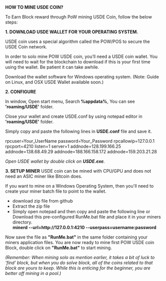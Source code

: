 <b>HOW TO MINE USDE COIN?</b>

To Earn Block reward through PoW mining USDE Coin, follow the below steps:

<b>1. DOWNLOAD USDE WALLET FOR YOUR OPERATING SYSTEM.</b>

USDE coin uses a special algorithm called the POW/POS to secure the USDE Coin network.

In order to solo mine POW USDE coin, you’ll need a USDE coin wallet. You will need to wait for the blockchain to download if this is your first time using the wallet. Be patient it can take awhile.

Download the wallet software for Windows operating system. (Note: Guide on Linux, and OSX USDE Wallet available soon.)

<b>2. CONFIGURE</b>

In window, Open start menu, Search<b> %appdata%</b>, You can see <b>'roaming/USDE'</b> folder.

Close your wallet and create USDE.conf  by using notepad editor in <b>'roaming/USDE'</b> folder.

Simply copy and paste the following lines in <b>USDE.conf</b> file and save it.

rpcuser=Your_UserName
password=Your_Password
rpcallowip=127.0.0.1
rpcport=4210
listen=1
server=1
addnode=128.199.166.25
addnode=138.68.49.29
addnode=188.166.158.172
addnode=159.203.21.28

<i>Open USDE wallet by double click on <b>USDE.exe</b>.</i>

<b>3. SETUP MINER</b>
USDE coin can be mined with CPU/GPU and does not need an ASIC miner like Bitcoin does.

If you want to mine on a Windows Operating System, then you'll need to create your miner batch file to point to the wallet.

<ul>
<li>download zip file from github</li>
<li>Extract the zip file</li>
<li>Simply open notepad and then copy and paste the following line or Download this pre-configured RunMe.bat file and place it in your miners directory.
<br/>
<b>minerd --url=http://127.0.0.1:4210 --userpass=username:password</b>
</li>
</ul>

Now save the file as <b>"RunMe.bat"</b> in the same folder containing your miners application files. You are now ready to mine first POW USDE coin Block, double click on <b>"RunMe.bat"</b> to start mining.

<i>(Remember: When mining solo as mention earlier, it takes a bit of luck to 'find' block, but when you do solve block, all of the coins related to that block are yours to keep. While this is enticing for the beginner, you are better off mining in a pool.)</i>








